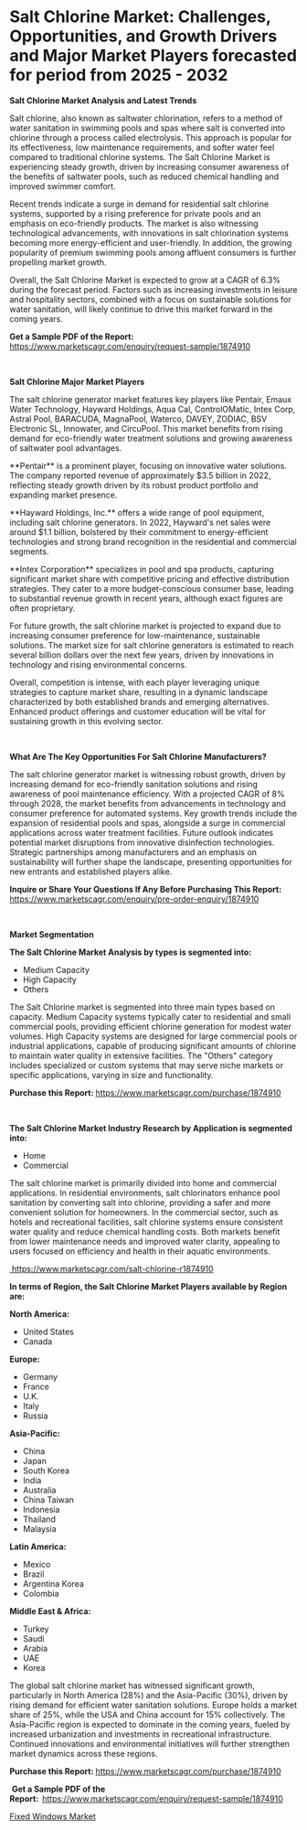 <p><h1>Salt Chlorine Market: Challenges, Opportunities, and Growth Drivers and Major Market Players forecasted for period from 2025 - 2032</h1></p><p><strong>Salt Chlorine Market Analysis and Latest Trends</strong></p>
<p><p>Salt chlorine, also known as saltwater chlorination, refers to a method of water sanitation in swimming pools and spas where salt is converted into chlorine through a process called electrolysis. This approach is popular for its effectiveness, low maintenance requirements, and softer water feel compared to traditional chlorine systems. The Salt Chlorine Market is experiencing steady growth, driven by increasing consumer awareness of the benefits of saltwater pools, such as reduced chemical handling and improved swimmer comfort.</p><p>Recent trends indicate a surge in demand for residential salt chlorine systems, supported by a rising preference for private pools and an emphasis on eco-friendly products. The market is also witnessing technological advancements, with innovations in salt chlorination systems becoming more energy-efficient and user-friendly. In addition, the growing popularity of premium swimming pools among affluent consumers is further propelling market growth.</p><p>Overall, the Salt Chlorine Market is expected to grow at a CAGR of 6.3% during the forecast period. Factors such as increasing investments in leisure and hospitality sectors, combined with a focus on sustainable solutions for water sanitation, will likely continue to drive this market forward in the coming years.</p></p>
<p><strong>Get a Sample PDF of the Report:&nbsp;</strong> <a href="https://www.marketscagr.com/enquiry/request-sample/1874910?utm_campaign=3095&utm_medium=2&utm_source=Github&utm_content=ia&utm_term=05042025&utm_id=salt-chlorine">https://www.marketscagr.com/enquiry/request-sample/1874910</a></p>
<p>&nbsp;</p>
<p><strong>Salt Chlorine Major Market Players</strong></p>
<p><p>The salt chlorine generator market features key players like Pentair, Emaux Water Technology, Hayward Holdings, Aqua Cal, ControlOMatic, Intex Corp, Astral Pool, BARACUDA, MagnaPool, Waterco, DAVEY, ZODIAC, BSV Electronic SL, Innowater, and CircuPool. This market benefits from rising demand for eco-friendly water treatment solutions and growing awareness of saltwater pool advantages.</p><p>**Pentair** is a prominent player, focusing on innovative water solutions. The company reported revenue of approximately $3.5 billion in 2022, reflecting steady growth driven by its robust product portfolio and expanding market presence.</p><p>**Hayward Holdings, Inc.** offers a wide range of pool equipment, including salt chlorine generators. In 2022, Hayward's net sales were around $1.1 billion, bolstered by their commitment to energy-efficient technologies and strong brand recognition in the residential and commercial segments.</p><p>**Intex Corporation** specializes in pool and spa products, capturing significant market share with competitive pricing and effective distribution strategies. They cater to a more budget-conscious consumer base, leading to substantial revenue growth in recent years, although exact figures are often proprietary.</p><p>For future growth, the salt chlorine market is projected to expand due to increasing consumer preference for low-maintenance, sustainable solutions. The market size for salt chlorine generators is estimated to reach several billion dollars over the next few years, driven by innovations in technology and rising environmental concerns.</p><p>Overall, competition is intense, with each player leveraging unique strategies to capture market share, resulting in a dynamic landscape characterized by both established brands and emerging alternatives. Enhanced product offerings and customer education will be vital for sustaining growth in this evolving sector.</p></p>
<p>&nbsp;</p>
<p><strong>What Are The Key Opportunities For Salt Chlorine Manufacturers?</strong></p>
<p><p>The salt chlorine generator market is witnessing robust growth, driven by increasing demand for eco-friendly sanitation solutions and rising awareness of pool maintenance efficiency. With a projected CAGR of 8% through 2028, the market benefits from advancements in technology and consumer preference for automated systems. Key growth trends include the expansion of residential pools and spas, alongside a surge in commercial applications across water treatment facilities. Future outlook indicates potential market disruptions from innovative disinfection technologies. Strategic partnerships among manufacturers and an emphasis on sustainability will further shape the landscape, presenting opportunities for new entrants and established players alike.</p></p>
<p><strong>Inquire or Share Your Questions If Any Before Purchasing This Report:</strong> <a href="https://www.marketscagr.com/enquiry/pre-order-enquiry/1874910?utm_campaign=3095&utm_medium=2&utm_source=Github&utm_content=ia&utm_term=05042025&utm_id=salt-chlorine">https://www.marketscagr.com/enquiry/pre-order-enquiry/1874910</a></p>
<p>&nbsp;</p>
<p><strong>Market Segmentation</strong></p>
<p><strong>The Salt Chlorine Market Analysis by types is segmented into:</strong></p>
<p><ul><li>Medium Capacity</li><li>High Capacity</li><li>Others</li></ul></p>
<p><p>The Salt Chlorine market is segmented into three main types based on capacity. Medium Capacity systems typically cater to residential and small commercial pools, providing efficient chlorine generation for modest water volumes. High Capacity systems are designed for large commercial pools or industrial applications, capable of producing significant amounts of chlorine to maintain water quality in extensive facilities. The "Others" category includes specialized or custom systems that may serve niche markets or specific applications, varying in size and functionality.</p></p>
<p><strong>Purchase this Report:&nbsp;</strong><a href="https://www.marketscagr.com/purchase/1874910?utm_campaign=3095&utm_medium=2&utm_source=Github&utm_content=ia&utm_term=05042025&utm_id=salt-chlorine">https://www.marketscagr.com/purchase/1874910</a></p>
<p>&nbsp;</p>
<p><strong>The Salt Chlorine Market Industry Research by Application is segmented into:</strong></p>
<p><ul><li>Home</li><li>Commercial</li></ul></p>
<p><p>The salt chlorine market is primarily divided into home and commercial applications. In residential environments, salt chlorinators enhance pool sanitation by converting salt into chlorine, providing a safer and more convenient solution for homeowners. In the commercial sector, such as hotels and recreational facilities, salt chlorine systems ensure consistent water quality and reduce chemical handling costs. Both markets benefit from lower maintenance needs and improved water clarity, appealing to users focused on efficiency and health in their aquatic environments.</p></p>
<p><a href="https://www.marketscagr.com/salt-chlorine-r1874910?utm_campaign=3095&utm_medium=2&utm_source=Github&utm_content=ia&utm_term=05042025&utm_id=salt-chlorine">&nbsp;https://www.marketscagr.com/salt-chlorine-r1874910</a></p>
<p><strong>In terms of Region, the Salt Chlorine Market Players available by Region are:</strong></p>
<p>
    <p> <strong> North America: </strong>
        <ul>
            <li>United States</li>
            <li>Canada</li>
        </ul>
        </p> 
    <p> <strong> Europe: </strong>
        <ul>
            <li>Germany</li>
            <li>France</li>
            <li>U.K.</li>
            <li>Italy</li>
            <li>Russia</li>
        </ul>
        </p> 
    <p> <strong> Asia-Pacific: </strong>
        <ul>
            <li>China</li>
            <li>Japan</li>
            <li>South Korea</li>
            <li>India</li>
            <li>Australia</li>
            <li>China Taiwan</li>
            <li>Indonesia</li>
            <li>Thailand</li>
            <li>Malaysia</li>
        </ul>
        </p> 
    <p> <strong> Latin America: </strong>
        <ul>
            <li>Mexico</li>
            <li>Brazil</li>
            <li>Argentina Korea</li>
            <li>Colombia</li>
        </ul>
        </p> 
    <p> <strong> Middle East & Africa: </strong>
        <ul>
            <li>Turkey</li>
            <li>Saudi</li>
            <li>Arabia</li>
            <li>UAE</li>
            <li>Korea</li>
        </ul>
    </p>
    </p>
<p><p>The global salt chlorine market has witnessed significant growth, particularly in North America (28%) and the Asia-Pacific (30%), driven by rising demand for efficient water sanitation solutions. Europe holds a market share of 25%, while the USA and China account for 15% collectively. The Asia-Pacific region is expected to dominate in the coming years, fueled by increased urbanization and investments in recreational infrastructure. Continued innovations and environmental initiatives will further strengthen market dynamics across these regions.</p></p>
<p><strong>Purchase this Report: </strong><a href="https://www.marketscagr.com/purchase/1874910?utm_campaign=3095&utm_medium=2&utm_source=Github&utm_content=ia&utm_term=05042025&utm_id=salt-chlorine">https://www.marketscagr.com/purchase/1874910</a></p>
<p>&nbsp;<strong>Get a Sample PDF of the Report:&nbsp;&nbsp;</strong><a href="https://www.marketscagr.com/enquiry/request-sample/1874910?utm_campaign=3095&utm_medium=2&utm_source=Github&utm_content=ia&utm_term=05042025&utm_id=salt-chlorine">https://www.marketscagr.com/enquiry/request-sample/1874910</a></p>
<p><strong></strong></p>
<p><p><a href="https://github.com/muhjanaidu/Market-Research-Report-List-1/blob/main/fixed-windows-market.md?utm_campaign=3095&utm_medium=2&utm_source=Github&utm_content=ia&utm_term=05042025&utm_id=salt-chlorine">Fixed Windows Market</a></p></p>